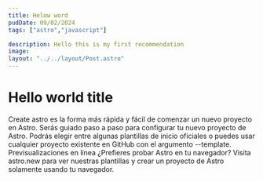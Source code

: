 ```yaml
---
title: Helow word
pudDate: 09/02/2024
tags: ["astro","javascript"]

description: Hello this is my first recommendation
image:
layout: "../../layout/Post.astro"
---
```



# Hello world title


Create astro es la forma más rápida y fácil de comenzar un nuevo proyecto en Astro. Serás guiado paso a paso para configurar tu nuevo proyecto de Astro. Podrás elegir entre algunas plantillas de inicio oficiales o puedes usar cualquier proyecto existente en GitHub con el argumento --template.
Previsualizaciones en línea
¿Prefieres probar Astro en tu navegador? Visita astro.new para ver nuestras plantillas y crear un proyecto de Astro solamente usando tu navegador.
